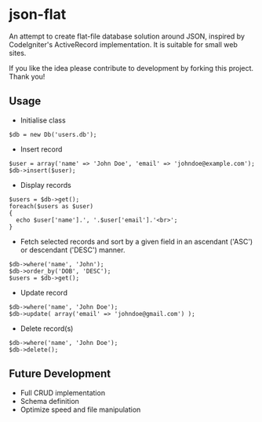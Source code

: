 # json-flat
An attempt to create flat-file database solution around JSON, inspired by CodeIgniter's ActiveRecord implementation. It is suitable for small web sites.

If you like the idea please contribute to development by forking this project.
Thank you!

Usage
--------------------------------------

+ Initialise class

``` 
$db = new Db('users.db');
```

+ Insert record
```
$user = array('name' => 'John Doe', 'email' => 'johndoe@example.com');
$db->insert($user);
```

+ Display records
```
$users = $db->get();
foreach($users as $user)
{
  echo $user['name'].', '.$user['email'].'<br>';
}
```
+ Fetch selected records and sort by a given field in an ascendant ('ASC') or descendant ('DESC') manner.
```
$db->where('name', 'John');
$db->order_by('DOB', 'DESC');
$users = $db->get();
```
+ Update record
```
$db->where('name', 'John Doe');
$db->update( array('email' => 'johndoe@gmail.com') );
```
+ Delete record(s)
```
$db->where('name', 'John Doe');
$db->delete();
```

Future Development
--------------------------------------
+ Full CRUD implementation
+ Schema definition
+ Optimize speed and file manipulation
